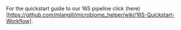 For the quickstart guide to our 16S pipeline click (here)[https://github.com/mlangill/microbiome_helper/wiki/16S-Quickstart-Workflow].

